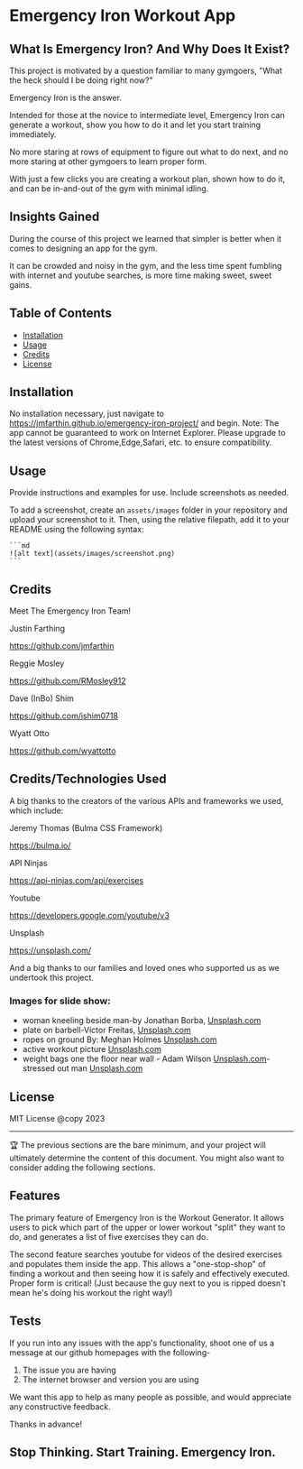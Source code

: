 # Emergency Iron Workout App

## What Is Emergency Iron? And Why Does It Exist?

This project is motivated by a question familiar to many gymgoers, "What the heck should I be doing right now?"

Emergency Iron is the answer. 

Intended for those at the novice to intermediate level, Emergency Iron can generate a workout, show you how to do it and 
let you start training immediately. 

No more staring at rows of equipment to figure out what to do next, and no more staring at other gymgoers to learn proper form.

With just a few clicks you are creating a workout plan, shown how to do it, and can be in-and-out of the gym with minimal idling.

## Insights Gained

During the course of this project we learned that simpler is better when it comes to designing an app for the gym.

It can be crowded and noisy in the gym, and the less time spent fumbling with internet and youtube searches, is more time making sweet, sweet gains.

## Table of Contents

- [Installation](#installation)
- [Usage](#usage)
- [Credits](#credits)
- [License](#license)

## Installation

No installation necessary, just navigate to https://jmfarthin.github.io/emergency-iron-project/ and begin.
Note: The app cannot be guaranteed to work on Internet Explorer. 
Please upgrade to the latest versions of Chrome,Edge,Safari, etc. to ensure compatibility.
## Usage

Provide instructions and examples for use. Include screenshots as needed.

To add a screenshot, create an `assets/images` folder in your repository and upload your screenshot to it. Then, using the relative filepath, add it to your README using the following syntax:

    ```md
    ![alt text](assets/images/screenshot.png)
    ```

## Credits

Meet The Emergency Iron Team!

Justin Farthing

https://github.com/jmfarthin

Reggie Mosley

https://github.com/RMosley912

Dave (InBo) Shim

https://github.com/ishim0718

Wyatt Otto

https://github.com/wyattotto


## Credits/Technologies Used

A big thanks to the creators of the various APIs and frameworks we used, which include:

Jeremy Thomas (Bulma CSS Framework)

https://bulma.io/

API Ninjas

https://api-ninjas.com/api/exercises

Youtube

https://developers.google.com/youtube/v3

Unsplash

https://unsplash.com/


And a big thanks to our families and loved ones who supported us as we undertook this project.

### Images for slide show:

- woman kneeling beside man-by Jonathan Borba, [Unsplash.com](https://unsplash.com/photos)
- plate on barbell-Victor Freitas, [Unsplash.com](https://unsplash.com/photos)
- ropes on ground By: Meghan Holmes [Unsplash.com](https://unsplash.com/photos/buWcS7G1_28)
- active workout picture [Unsplash.com](https://unsplash.com/photos/vOZP2LojrHI)
- weight bags one the floor near wall - Adam Wilson [Unsplash.com](https://unsplash.com/photos/gNzqerPFtWs)- stressed out man [Unsplash.com](https://unsplash.com/photos/ufgOEVZuHgM)



## License

MIT License @copy 2023

---

🏆 The previous sections are the bare minimum, and your project will ultimately determine the content of this document. You might also want to consider adding the following sections.


## Features

The primary feature of Emergency Iron is the Workout Generator. It allows users to pick which part of the upper or lower workout "split" they want to do, and generates a list of five exercises they can do.

The second feature searches youtube for videos of the desired exercises and populates them inside the app. This allows a "one-stop-shop" of finding a workout and then seeing how it is safely and effectively executed. Proper form is critical! (Just because the guy next to you is ripped doesn't mean he's doing his workout the right way!)


## Tests

If you run into any issues with the app's functionality, shoot one of us a message at our github homepages with the following-

1. The issue you are having
2. The internet browser and version you are using

We want this app to help as many people as possible, and would appreciate any constructive feedback.

Thanks in advance!




## Stop Thinking. Start Training. Emergency Iron.
